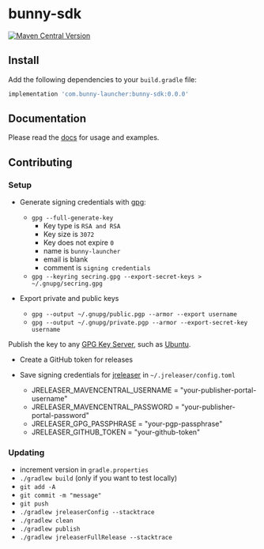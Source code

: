 # bunny-sdk

[![Maven Central Version](https://img.shields.io/maven-central/v/com.bunny-launcher/bunny-sdk)](https://central.sonatype.com/artifact/com.bunny-launcher/bunny-sdk)

## Install

Add the following dependencies to your `build.gradle` file:

```gradle
implementation 'com.bunny-launcher:bunny-sdk:0.0.0'
```

## Documentation

Please read the [docs](https://bunny-launcher.com/bunny-sdk/java) for usage and examples.

## Contributing

### Setup

- Generate signing credentials with [gpg](https://www.gnupg.org/gph/en/manual.html#AEN26):

  - `gpg --full-generate-key`
    - Key type is `RSA and RSA`
    - Key size is `3072`
    - Key does not expire `0`
    - name is `bunny-launcher`
    - email is blank
    - comment is `signing credentials`
  - `gpg --keyring secring.gpg --export-secret-keys > ~/.gnupg/secring.gpg`

- Export private and public keys

  - `gpg --output ~/.gnupg/public.pgp --armor --export username`
  - `gpg --output ~/.gnupg/private.pgp --armor --export-secret-key username`

Publish the key to any [GPG Key Server](https://maven.apache.org/developers/release/pmc-gpg-keys.html), such as [Ubuntu](https://keyserver.ubuntu.com/#submitKey).

- Create a GitHub token for releases

- Save signing credentials for [jreleaser](https://jreleaser.org/guide/latest/examples/maven/maven-central.html#_gradle) in `~/.jreleaser/config.toml`

  - JRELEASER_MAVENCENTRAL_USERNAME = "your-publisher-portal-username"
  - JRELEASER_MAVENCENTRAL_PASSWORD = "your-publisher-portal-password"
  - JRELEASER_GPG_PASSPHRASE = "your-pgp-passphrase"
  - JRELEASER_GITHUB_TOKEN = "your-github-token"

### Updating

- increment version in `gradle.properties`
- `./gradlew build` (only if you want to test locally)
- `git add -A`
- `git commit -m "message"`
- `git push`
- `./gradlew jreleaserConfig --stacktrace`
- `./gradlew clean`
- `./gradlew publish`
- `./gradlew jreleaserFullRelease --stacktrace`
